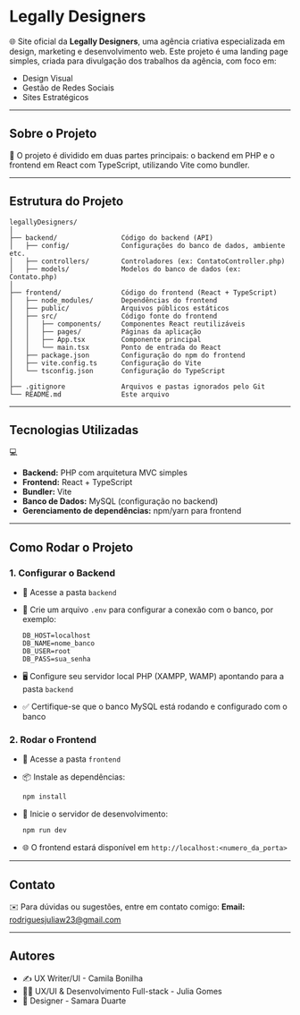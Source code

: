 # Legally Designers

🌐 Site oficial da **Legally Designers**, uma agência criativa especializada em design, marketing e desenvolvimento web. Este projeto é uma landing page simples, criada para divulgação dos trabalhos da agência, com foco em:

* Design Visual
* Gestão de Redes Sociais
* Sites Estratégicos

---

## Sobre o Projeto

📄 O projeto é dividido em duas partes principais: o backend em PHP e o frontend em React com TypeScript, utilizando Vite como bundler.

---

## Estrutura do Projeto

```
legallyDesigners/
│
├── backend/                Código do backend (API)
│   ├── config/             Configurações do banco de dados, ambiente etc.
│   ├── controllers/        Controladores (ex: ContatoController.php)
│   ├── models/             Modelos do banco de dados (ex: Contato.php)
│
├── frontend/               Código do frontend (React + TypeScript)
│   ├── node_modules/       Dependências do frontend
│   ├── public/             Arquivos públicos estáticos
│   ├── src/                Código fonte do frontend
│   │   ├── components/     Componentes React reutilizáveis
│   │   ├── pages/          Páginas da aplicação
│   │   ├── App.tsx         Componente principal
│   │   └── main.tsx        Ponto de entrada do React
│   ├── package.json        Configuração do npm do frontend
│   ├── vite.config.ts      Configuração do Vite
│   └── tsconfig.json       Configuração do TypeScript
│
├── .gitignore              Arquivos e pastas ignorados pelo Git
└── README.md               Este arquivo
```

---

## Tecnologias Utilizadas

💻

* **Backend:** PHP com arquitetura MVC simples
* **Frontend:** React + TypeScript
* **Bundler:** Vite
* **Banco de Dados:** MySQL (configuração no backend)
* **Gerenciamento de dependências:** npm/yarn para frontend

---

## Como Rodar o Projeto

### 1. Configurar o Backend

* 📂 Acesse a pasta `backend`

* 📝 Crie um arquivo `.env` para configurar a conexão com o banco, por exemplo:

  ```
  DB_HOST=localhost
  DB_NAME=nome_banco
  DB_USER=root
  DB_PASS=sua_senha
  ```

* 🖥️ Configure seu servidor local PHP (XAMPP, WAMP) apontando para a pasta `backend`

* ✅ Certifique-se que o banco MySQL está rodando e configurado com o banco

### 2. Rodar o Frontend

* 📂 Acesse a pasta `frontend`

* 📦 Instale as dependências:

  ```bash
  npm install
  ```

* 🚀 Inicie o servidor de desenvolvimento:

  ```bash
  npm run dev
  ```

* 🌐 O frontend estará disponível em `http://localhost:<numero_da_porta>`

---

## Contato

✉️ Para dúvidas ou sugestões, entre em contato comigo:
**Email:** [rodriguesjuliaw23@gmail.com](mailto:rodriguesjuliaw23@gmail.com)

---

## Autores

* ✍️ UX Writer/UI - Camila Bonilha
* 👩‍💻 UX/UI & Desenvolvimento Full-stack - Julia Gomes
* 🎨 Designer - Samara Duarte
